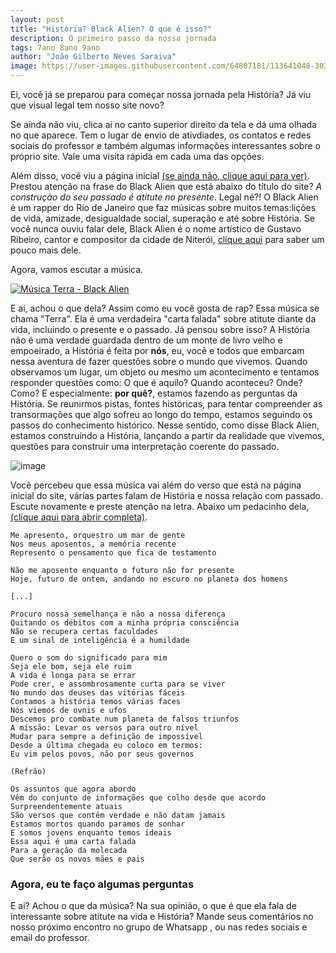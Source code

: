 ```yaml
---
layout: post
title: "História? Black Alien? O que é isso?"
description: O primeiro passo da nossa jornada 
tags: 7ano 8ano 9ano
author: "João Gilberto Neves Saraiva"
image: https://user-images.githubusercontent.com/64807181/113641048-30328000-9653-11eb-8426-c9c8abc8a43e.png
---
```


Ei, você já se preparou para começar nossa jornada pela História? Já viu que visual legal tem nosso site novo?

Se ainda não viu, clica ai no canto superior direito da tela e dá uma olhada no que aparece. Tem o lugar de envio de ativdiades, os contatos e redes sociais do professor e também algumas informações interessantes sobre o próprio site. Vale uma visita rápida em cada uma das opções. 

Além disso, você viu a página inicial [(se ainda não, clique aqui para ver)](/). Prestou atenção na frase do Black Alien que está abaixo do título do site? *A construção do seu passado é atitute no presente*. Legal né?! O Black Alien é um rapper do Rio de Janeiro que faz músicas sobre muitos temas:lições de vida, amizade, desigualdade social, superação e até sobre História. Se você nunca ouviu falar dele, Black Alien é o nome artístico de Gustavo Ribeiro, cantor e compositor da cidade de Niterói, [clique aqui](https://pt.wikipedia.org/wiki/Black_Alien) para saber um pouco mais dele. 

Agora, vamos escutar a música.

[![Música Terra - Black Alien](https://img.youtube.com/vi/mbOB7aG7b1M/0.jpg)](https://www.youtube.com/watch?v=mbOB7aG7b1M)

E ai, achou o que dela? Assim como eu você gosta de rap? Essa música se chama "Terra". Ela é uma verdadeira "carta falada" sobre atitute diante da vida, incluindo o presente e o passado. Já pensou sobre isso? A História não é uma verdade guardada dentro de um monte de livro velho e empoeirado, a História é feita por **nós**, eu, você e todos que embarcam nessa aventura de fazer questões sobre o mundo que vivemos. Quando observamos um lugar, um objeto ou mesmo um acontecimento e tentamos responder questões como: O que é aquilo? Quando aconteceu? Onde? Como? E especialmente: **por quê?**, estamos fazendo as perguntas da História. Se reunirmos pistas, fontes históricas, para tentar compreender as transormações que algo sofreu ao longo do tempo, estamos seguindo os passos do conhecimento histórico. Nesse sentido, como disse Black Alien, estamos construíndo a História, lançando a partir da realidade que vivemos, questões para construir uma interpretação coerente do passado.

![image](https://user-images.githubusercontent.com/64807181/113641048-30328000-9653-11eb-8426-c9c8abc8a43e.png)


Você percebeu que essa música vai além do verso que está na página inicial do site, várias partes falam de História e nossa relação com passado. Escute novamente e preste atenção na letra. Abaixo um pedacinho dela, [(clique aqui para abrir completa)](https://www.letras.com/black-alien/terra/).

```
Me apresento, orquestro um mar de gente
Nos meus aposentos, a memória recente
Represento o pensamento que fica de testamento

Não me aposento enquanto o futuro não for presente
Hoje, futuro de ontem, andando no escuro no planeta dos homens

[...]

Procuro nossa semelhança e não a nossa diferença
Quitando os débitos com a minha própria consciência
Não se recupera certas faculdades
E um sinal de inteligência é a humildade

Quero o som do significado para mim
Seja ele bom, seja ele ruim
A vida é longa para se errar
Pode crer, e assombrosamente curta para se viver
No mundo dos deuses das vitórias fáceis
Contamos a história temos várias faces
Nós viemos de ovnis e ufos
Descemos pro combate num planeta de falsos triunfos
A missão: Levar os versos para outro nível
Mudar para sempre a definição de impossível
Desde a última chegada eu coloco em termos:
Eu vim pelos povos, não por seus governos

(Refrão)

Os assuntos que agora abordo
Vêm do conjunto de informações que colho desde que acordo
Surpreendentemente atuais
São versos que contêm verdade e não datam jamais
Estamos mortos quando paramos de sonhar
E somos jovens enquanto temos ideais
Essa aqui é uma carta falada
Para a geração da molecada
Que serão os novos mães e pais
```

### Agora, eu te faço algumas perguntas

E ai? Achou o que da música? Na sua opinião, o que é que ela fala de interessante sobre atitute na vida e História? Mande seus comentários no nosso próximo encontro no grupo de Whatsapp , ou nas redes sociais e email do professor.
